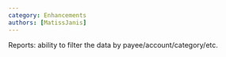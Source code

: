 ```yaml
---
category: Enhancements
authors: [MatissJanis]
---
```


Reports: ability to filter the data by payee/account/category/etc.
